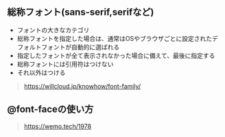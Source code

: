 ## 総称フォント(sans-serif,serifなど)
 - フォントの大きなカテゴリ
 - 総称フォントを指定した場合は、通常はOSやブラウザごとに設定されたデフォルトフォントが自動的に選ばれる
 - 指定したフォントが全て表示されなかった場合に備えて、最後に指定する
 - 総称フォントには引用符はつけない
 - それ以外はつける
 
> https://willcloud.jp/knowhow/font-family/

## @font-faceの使い方
 > https://wemo.tech/1978
 






